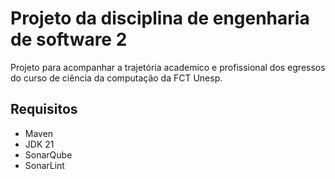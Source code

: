 # Projeto da disciplina de engenharia de software 2  

Projeto para acompanhar a trajetória academico e profissional dos egressos do curso de ciência da computação da FCT Unesp.

## Requisitos

- Maven
- JDK 21
- SonarQube
- SonarLint
